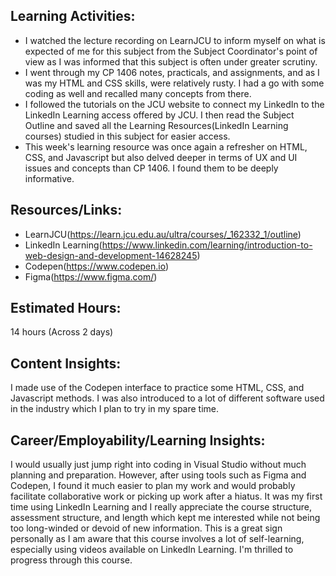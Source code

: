 ## Learning Activities:

- I watched the lecture recording on LearnJCU to inform myself on what is expected of me for this subject from the Subject Coordinator's point of view as I was informed that this subject is often under greater scrutiny.
- I went through my CP 1406 notes, practicals, and assignments, and as I was my HTML and CSS skills, were relatively rusty. I had a go with some coding as well and recalled many concepts from there.
- I followed the tutorials on the JCU website to connect my LinkedIn to the LinkedIn Learning access offered by JCU. I then read the Subject Outline and saved all the Learning Resources(LinkedIn Learning courses) studied in this subject for easier access.
- This week's learning resource was once again a refresher on HTML, CSS, and Javascript but also delved deeper in terms of UX and UI issues and concepts than CP 1406. I found them to be deeply informative.

## Resources/Links:

- LearnJCU(https://learn.jcu.edu.au/ultra/courses/_162332_1/outline)
- LinkedIn Learning(https://www.linkedin.com/learning/introduction-to-web-design-and-development-14628245)
- Codepen(https://www.codepen.io)
- Figma(https://www.figma.com/)

## Estimated Hours:

14 hours (Across 2 days)

## Content Insights:
I made use of the Codepen interface to practice some HTML, CSS, and Javascript methods.
I was also introduced to a lot of different software used in the industry which I plan to try in my spare time.

## Career/Employability/Learning Insights:
I would usually just jump right into coding in Visual Studio without much planning and preparation. However, after using tools such as Figma and Codepen, I found it much easier to plan my work and would probably facilitate collaborative work or picking up work after a hiatus.
It was my first time using LinkedIn Learning and I really appreciate the course structure, assessment structure, and length which kept me interested while not being too long-winded or devoid of new information. This is a great sign personally as I am aware that this course involves a lot of self-learning, especially using videos available on LinkedIn Learning. I'm thrilled to progress through this course.

